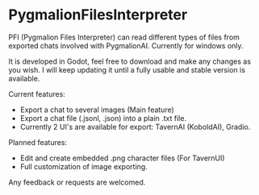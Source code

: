 # PygmalionFilesInterpreter
PFI (Pygmalion Files Interpreter) can read different types of files from exported chats involved with PygmalionAI. Currently for windows only.

It is developed in Godot, feel free to download and make any changes as you wish.
I will keep updating it until a fully usable and stable version is available.

Current features:
 - Export a chat to several images (Main feature)
 - Export a chat file (.jsonl, .json) into a plain .txt file.
 - Currently 2 UI's are available for export: TavernAI (KoboldAI), Gradio.

Planned features:
 - Edit and create embedded .png character files (For TavernUI)
 - Full customization of image exporting.

Any feedback or requests are welcomed.
